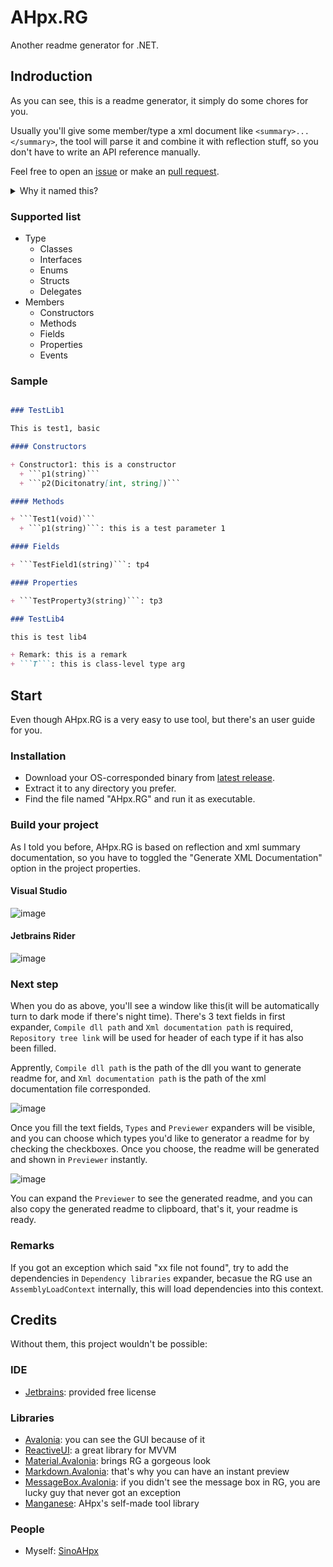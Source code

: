 # AHpx.RG

Another readme generator for .NET.

## Indroduction

As you can see, this is a readme generator, it simply do some chores for you.

Usually you'll give some member/type a xml document like `<summary>...</summary>`, the tool will parse it and combine it with reflection stuff, so you don't have to write an API reference manually.

Feel free to open an [issue](https://github.com/SinoAHpx/AHpx.RG/issues) or make an [pull request](https://github.com/SinoAHpx/AHpx.RG/pulls).

<details>
    <summary>Why it named this?</summary>
    <p>I don't really know how to name this project, but this is my first attempt at building a useful <a href="https://github.com/AvaloniaUI/Avalonia">Avalonia</a> application, a  name suchlike "ReadmeGenerator" is too unremarkble, so I name this project "AHpx.RG".</p>
    <ul>
        <li><code>AHpx</code>: me, myself and I.</li>
        <li><code>RG</code>: abbreviation for "readme generator.</li>
    </ul>
</details>

### Supported list

+ Type
    + Classes
    + Interfaces
    + Enums
    + Structs
    + Delegates
+ Members
    + Constructors
    + Methods
    + Fields
    + Properties
    + Events

### Sample

```markdown

### TestLib1

This is test1, basic

#### Constructors

+ Constructor1: this is a constructor
  + ```p1(string)```
  + ```p2(Dicitonatry[int, string])```

#### Methods

+ ```Test1(void)```
  + ```p1(string)```: this is a test parameter 1

#### Fields

+ ```TestField1(string)```: tp4

#### Properties

+ ```TestProperty3(string)```: tp3

### TestLib4

this is test lib4

+ Remark: this is a remark
+ ```T```: this is class-level type arg
```

## Start

Even though AHpx.RG is a very easy to use tool, but there's an user guide for you.

### Installation

+ Download your OS-corresponded binary from [latest release](https://github.com/SinoAHpx/AHpx.RG/releases).
+ Extract it to any directory you prefer.
+ Find the file named "AHpx.RG" and run it as executable.

### Build your project

As I told you before, AHpx.RG is based on reflection and xml summary documentation, so you have to toggled the "Generate XML Documentation" option in the project properties.

#### Visual Studio

![image](https://user-images.githubusercontent.com/34391004/154978742-6b836f99-57f4-4d79-9a0b-7a816f21aa6b.png)

#### Jetbrains Rider

![image](https://user-images.githubusercontent.com/34391004/154978886-cb9f40d4-8290-4af1-9cd3-70dca7b689cd.png)

### Next step

When you do as above, you'll see a window like this(it will be automatically turn to dark mode if there's night time). There's 3 text fields in first expander, `Compile dll path` and `Xml documentation path` is required, `Repository tree link` will be used for header of each type if it has also been filled.

Apprently, `Compile dll path` is the path of the dll you want to generate readme for, and `Xml documentation path` is the path of the xml documentation file corresponded.

![image](https://user-images.githubusercontent.com/34391004/154976416-cd7c5f9a-99dd-4e3b-9c19-e87f8191690a.png)


Once you fill the text fields, `Types` and `Previewer` expanders will be visible, and you can choose which types you'd like to generator a readme for by checking the checkboxes. Once you choose, the readme will be generated and shown in `Previewer` instantly.

![image](https://user-images.githubusercontent.com/34391004/154977599-65a61ff8-966d-4255-b7cf-7f5756329c0e.png)

You can expand the `Previewer` to see the generated readme, and you can also copy the generated readme to clipboard, that's it, your readme is ready.

### Remarks

If you got an exception which said "xx file not found", try to add the dependencies in `Dependency libraries` expander, becasue the RG use an `AssemblyLoadContext` internally, this will load dependencies into this context.

## Credits

Without them, this project wouldn't be possible:

### IDE

+ [Jetbrains](https://jetbrains.com/): provided free license

### Libraries

+ [Avalonia](https://avaloniaui.net/): you can see the GUI because of it
+ [ReactiveUI](https://reactiveui.net/): a great library for MVVM
+ [Material.Avalonia](https://github.com/AvaloniaCommunity/Material.Avalonia): brings RG a gorgeous look
+ [Markdown.Avalonia](https://github.com/whistyun/Markdown.Avalonia): that's why you can have an instant preview
+ [MessageBox.Avalonia](https://github.com/AvaloniaCommunity/MessageBox.Avalonia): if you didn't see the message box in RG, you are lucky guy that never got an exception
+ [Manganese](https://github.com/SinoAHpx/Manganese): AHpx's self-made tool library

### People

+ Myself: [SinoAHpx](https://avatars.githubusercontent.com/u/34391004?s=120&v=4)
